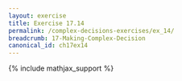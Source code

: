 ```yaml
---
layout: exercise
title: Exercise 17.14
permalink: /complex-decisions-exercises/ex_14/
breadcrumb: 17-Making-Complex-Decision
canonical_id: ch17ex14
---
```


{% include mathjax_support %}
